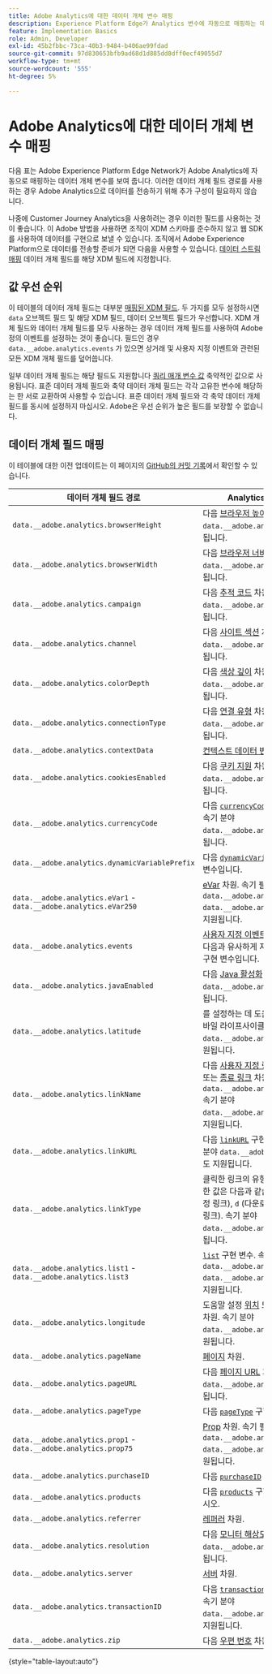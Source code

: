 ```yaml
---
title: Adobe Analytics에 대한 데이터 개체 변수 매핑
description: Experience Platform Edge가 Analytics 변수에 자동으로 매핑하는 데이터 개체 필드를 봅니다.
feature: Implementation Basics
role: Admin, Developer
exl-id: 45b2fbbc-73ca-40b3-9484-b406ae99fdad
source-git-commit: 97d830653bfb9ad68d1d885dd8dff0ecf49055d7
workflow-type: tm+mt
source-wordcount: '555'
ht-degree: 5%

---
```


# Adobe Analytics에 대한 데이터 개체 변수 매핑

다음 표는 Adobe Experience Platform Edge Network가 Adobe Analytics에 자동으로 매핑하는 데이터 개체 변수를 보여 줍니다. 이러한 데이터 개체 필드 경로를 사용하는 경우 Adobe Analytics으로 데이터를 전송하기 위해 추가 구성이 필요하지 않습니다.

나중에 Customer Journey Analytics을 사용하려는 경우 이러한 필드를 사용하는 것이 좋습니다. 이 Adobe 방법을 사용하면 조직이 XDM 스키마를 준수하지 않고 웹 SDK를 사용하여 데이터를 구현으로 보낼 수 있습니다. 조직에서 Adobe Experience Platform으로 데이터를 전송할 준비가 되면 다음을 사용할 수 있습니다. [데이터 스트림 매핑](https://experienceleague.adobe.com/docs/experience-platform/datastreams/data-prep.html#mapping) 데이터 개체 필드를 해당 XDM 필드에 지정합니다.

## 값 우선 순위

이 테이블의 데이터 개체 필드는 대부분 [매핑된 XDM 필드](xdm-var-mapping.md). 두 가지를 모두 설정하시면 `data` 오브젝트 필드 및 해당 XDM 필드, 데이터 오브젝트 필드가 우선합니다. XDM 개체 필드와 데이터 개체 필드를 모두 사용하는 경우 데이터 개체 필드를 사용하여 Adobe 정의 이벤트를 설정하는 것이 좋습니다. 필드인 경우 `data.__adobe.analytics.events` 가 있으면 상거래 및 사용자 지정 이벤트와 관련된 모든 XDM 개체 필드를 덮어씁니다.

일부 데이터 개체 필드는 해당 필드도 지원합니다 [쿼리 매개 변수 값](../validate/query-parameters.md) 축약적인 값으로 사용됩니다. 표준 데이터 개체 필드와 축약 데이터 개체 필드는 각각 고유한 변수에 해당하는 한 서로 교환하여 사용할 수 있습니다. 표준 데이터 개체 필드와 각 축약 데이터 개체 필드를 동시에 설정하지 마십시오. Adobe은 우선 순위가 높은 필드를 보장할 수 없습니다.

## 데이터 개체 필드 매핑

이 테이블에 대한 이전 업데이트는 이 페이지의 [GitHub의 커밋 기록](https://github.com/AdobeDocs/analytics.en/commits/main/help/implement/aep-edge/data-var-mapping.md)에서 확인할 수 있습니다.

| 데이터 개체 필드 경로 | Analytics 변수 및 설명 |
| --- | --- |
| `data.__adobe.analytics.browserHeight` | 다음 [브라우저 높이](../../components/dimensions/browser-height.md) 차원. 속기 분야 `data.__adobe.analytics.bh` 도 지원됩니다. |
| `data.__adobe.analytics.browserWidth` | 다음 [브라우저 너비](../../components/dimensions/browser-width.md) 차원. 속기 분야 `data.__adobe.analytics.bw` 도 지원됩니다. |
| `data.__adobe.analytics.campaign` | 다음 [추적 코드](../../components/dimensions/tracking-code.md) 차원. 속기 분야 `data.__adobe.analytics.v0` 도 지원됩니다. |
| `data.__adobe.analytics.channel` | 다음 [사이트 섹션](../../components/dimensions/site-section.md) 차원. 속기 분야 `data.__adobe.analytics.ch` 도 지원됩니다. |
| `data.__adobe.analytics.colorDepth` | 다음 [색상 깊이](../../components/dimensions/color-depth.md) 차원. 속기 분야 `data.__adobe.analytics.c` 도 지원됩니다. |
| `data.__adobe.analytics.connectionType` | 다음 [연결 유형](../../components/dimensions/connection-type.md) 차원. 속기 분야 `data.__adobe.analytics.ct` 도 지원됩니다. |
| `data.__adobe.analytics.contextData` | [컨텍스트 데이터 변수](/help/implement/vars/page-vars/contextdata.md). |
| `data.__adobe.analytics.cookiesEnabled` | 다음 [쿠키 지원](../../components/dimensions/cookie-support.md) 차원. 속기 분야 `data.__adobe.analytics.k` 도 지원됩니다. |
| `data.__adobe.analytics.currencyCode` | 다음 [`currencyCode`](../vars/config-vars/currencycode.md) 구현 변수입니다. 속기 분야 `data.__adobe.analytics.cc` 도 지원됩니다. |
| `data.__adobe.analytics.dynamicVariablePrefix` | 다음 [`dynamicVariablePrefix`](../vars/config-vars/dynamicvariableprefix.md) 구현 변수입니다. |
| `data.__adobe.analytics.eVar1` - `data.__adobe.analytics.eVar250` | [eVar](../../components/dimensions/evar.md) 차원. 속기 필드 `data.__adobe.analytics.v1` - `data.__adobe.analytics.v250` 도 지원됩니다. |
| `data.__adobe.analytics.events` | [사용자 지정 이벤트](../../components/metrics/custom-events.md). 이 필드의 형식을 다음과 유사하게 지정합니다. [`events`](../vars/page-vars/events/events-overview.md) 구현 변수입니다. |
| `data.__adobe.analytics.javaEnabled` | 다음 [Java 활성화](../../components/dimensions/java-enabled.md) 차원. 속기 분야 `data.__adobe.analytics.v` 도 지원됩니다. |
| `data.__adobe.analytics.latitude` | 를 설정하는 데 도움이 됩니다. [위치](../../components/dimensions/lifecycle-dimensions.md) 모바일 라이프사이클 차원. 속기 분야 `data.__adobe.analytics.lat` 도 지원됩니다. |
| `data.__adobe.analytics.linkName` | 다음 [사용자 지정 링크](../../components/dimensions/custom-link.md), [다운로드 링크](../../components/dimensions/download-link.md), 또는 [종료 링크](../../components/dimensions/exit-link.md) 차원, 의 값에 따라 다름 `data.__adobe.analytics.linkType`. 속기 분야 `data.__adobe.analytics.pev2` 도 지원됩니다. |
| `data.__adobe.analytics.linkURL` | 다음 [`linkURL`](../vars/config-vars/linkurl.md) 구현 변수입니다. 속기 분야 `data.__adobe.analytics.pev1` 도 지원됩니다. |
| `data.__adobe.analytics.linkType` | 클릭한 링크의 유형을 결정합니다. 유효한 값은 다음과 같습니다 `o` (사용자 지정 링크), `d` (다운로드 링크) 및 `e` (종료 링크). 속기 분야 `data.__adobe.analytics.pe` 도 지원됩니다. |
| `data.__adobe.analytics.list1` - `data.__adobe.analytics.list3` | [`list`](/help/implement/vars/page-vars/list.md) 구현 변수. 속기 필드 `data.__adobe.analytics.l1` - `data.__adobe.analytics.list3` 도 지원됩니다. |
| `data.__adobe.analytics.longitude` | 도움말 설정 [위치](../../components/dimensions/lifecycle-dimensions.md) 모바일 라이프사이클 차원. 속기 분야 `data.__adobe.analytics.lon` 도 지원됩니다. |
| `data.__adobe.analytics.pageName` | [페이지](/help/components/dimensions/page.md) 차원. |
| `data.__adobe.analytics.pageURL` | 다음 [페이지 URL](/help/components/dimensions/page-url.md) 차원. 속기 분야 `data.__adobe.analytics.g` 도 지원됩니다. |
| `data.__adobe.analytics.pageType` | 다음 [`pageType`](../vars/page-vars/pagetype.md) 구현 변수입니다. |
| `data.__adobe.analytics.prop1` - `data.__adobe.analytics.prop75` | [Prop](../../components/dimensions/prop.md) 차원. 속기 필드 `data.__adobe.analytics.c1` - `data.__adobe.analytics.c75` 도 지원됩니다. |
| `data.__adobe.analytics.purchaseID` | 다음 [`purchaseID`](../vars/page-vars/purchaseid.md) 구현 변수입니다. |
| `data.__adobe.analytics.products` | 다음 [`products`](../vars/page-vars/products.md) 구현 변수를 참조하십시오. |
| `data.__adobe.analytics.referrer` | [레퍼러](/help/components/dimensions/referrer.md) 차원. |
| `data.__adobe.analytics.resolution` | 다음 [모니터 해상도](../../components/dimensions/monitor-resolution.md) 차원. 속기 분야 `data.__adobe.analytics.s` 도 지원됩니다. |
| `data.__adobe.analytics.server` | [서버](/help/components/dimensions/server.md) 차원. |
| `data.__adobe.analytics.transactionID` | 다음 [`transactionID`](../vars/page-vars/transactionid.md) 구현 변수입니다. 속기 분야 `data.__adobe.analytics.xact` 도 지원됩니다. |
| `data.__adobe.analytics.zip` | 다음 [우편 번호](../../components/dimensions/zip-code.md) 차원. |

{style="table-layout:auto"}
